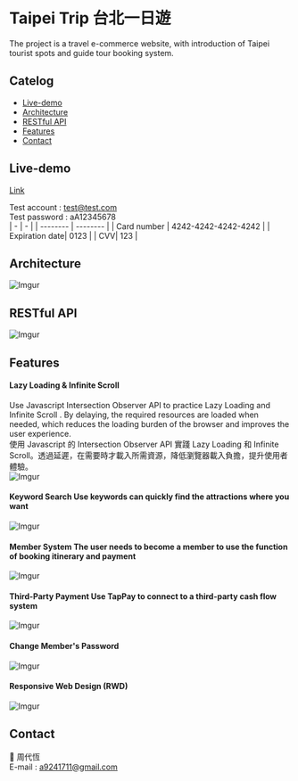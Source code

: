 # Taipei Trip 台北一日遊
The project is a travel e-commerce website, with introduction of Taipei tourist spots and guide tour booking system.
## Catelog
- [Live-demo](#live-demo)
- [Architecture](#architecture)
- [RESTful API](#restful-api)
- [Features](#features)
- [Contact](#contact)


## Live-demo
[Link](http://35.78.19.239:3000/)

Test account : test@test.com  
Test password : aA12345678  
| - | - |
| -------- | -------- |
| Card number | 4242-4242-4242-4242  |
| Expiration date| 0123 |
| CVV| 123 |

## Architecture
![Imgur](https://i.imgur.com/i32Z05K.png)

## RESTful API
![Imgur](https://i.imgur.com/YKc7piv.png)

## Features
#### Lazy Loading & Infinite Scroll
Use Javascript Intersection Observer API to practice Lazy Loading and Infinite Scroll . By delaying, the required resources are loaded when needed, which reduces the loading burden of the browser and improves the user experience.  
使用 Javascript 的 Intersection Observer API 實踐 Lazy Loading 和 Infinite Scroll。透過延遲，在需要時才載入所需資源，降低瀏覽器載入負擔，提升使用者體驗。  
![Imgur](https://i.imgur.com/3kUMFNl.gif)
#### Keyword Search Use keywords can quickly find the attractions where you want
![Imgur](https://i.imgur.com/zXL35FG.png)
#### Member System The user needs to become a member to use the function of booking itinerary and payment
![Imgur](https://i.imgur.com/R2Hc6Rf.png)
#### Third-Party Payment Use TapPay to connect to a third-party cash flow system
![Imgur](https://i.imgur.com/aBf04pg.gif)
#### Change Member's Password
![Imgur](https://i.imgur.com/0BLZMMS.png)
#### Responsive Web Design (RWD)
![Imgur](https://i.imgur.com/9mCEQka.gif)


## Contact
👨 周代恆  
E-mail : a9241711@gmail.com
